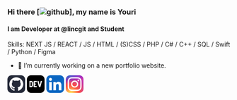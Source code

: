 ### Hi there [<img src='https://cdn.jsdelivr.net/gh/Readme-Workflows/Readme-Icons@main/icons/gifs/wave.gif' alt='github' height='20'>], my name is Youri
#### I am Developer at @lincgit and Student

Skills: NEXT JS / REACT / JS / HTML / (S)CSS / PHP / C# / C++ / SQL / Swift / Python / Figma

- 🔭 I’m currently working on a new portfolio website. 



[<img src='https://github.com/tandpfun/skill-icons/raw/main/icons/Github-Dark.svg' alt='github' height='40'>](https://github.com/youri-pols)  [<img src='https://github.com/tandpfun/skill-icons/raw/main/icons/DevTo-Dark.svg' alt='dev' height='40'>](https://dev.to/youripols)  [<img src='https://github.com/tandpfun/skill-icons/raw/main/icons/LinkedIn.svg' alt='linkedin' height='40'>](https://www.linkedin.com/in/youripols/)  [<img src='https://github.com/tandpfun/skill-icons/raw/main/icons/Instagram.svg' alt='instagram' height='40'>](https://www.instagram.com/youripols/)
